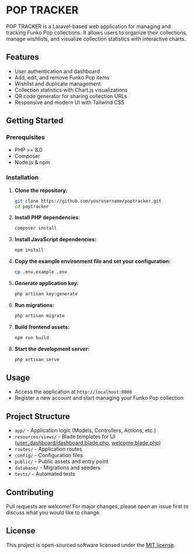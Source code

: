 # POP TRACKER

POP TRACKER is a Laravel-based web application for managing and tracking Funko Pop collections. It allows users to organize their collections, manage wishlists, and visualize collection statistics with interactive charts.

## Features

- User authentication and dashboard
- Add, edit, and remove Funko Pop items
- Wishlist and duplicate management
- Collection statistics with Chart.js visualizations
- QR code generator for sharing collection URLs
- Responsive and modern UI with Tailwind CSS

## Getting Started

### Prerequisites

- PHP >= 8.0
- Composer
- Node.js & npm

### Installation

1. **Clone the repository:**
   ```sh
   git clone https://github.com/yourusername/poptracker.git
   cd poptracker
   ```

2. **Install PHP dependencies:**
   ```sh
   composer install
   ```

3. **Install JavaScript dependencies:**
   ```sh
   npm install
   ```

4. **Copy the example environment file and set your configuration:**
   ```sh
   cp .env.example .env
   ```

5. **Generate application key:**
   ```sh
   php artisan key:generate
   ```

6. **Run migrations:**
   ```sh
   php artisan migrate
   ```

7. **Build frontend assets:**
   ```sh
   npm run build
   ```

8. **Start the development server:**
   ```sh
   php artisan serve
   ```

## Usage

- Access the application at `http://localhost:8000`
- Register a new account and start managing your Funko Pop collection

## Project Structure

- `app/` - Application logic (Models, Controllers, Actions, etc.)
- `resources/views/` - Blade templates for UI ([user_dashboard/dashboard.blade.php](resources/views/user_dashboard/dashboard.blade.php), [welcome.blade.php](resources/views/welcome.blade.php))
- `routes/` - Application routes
- `config/` - Configuration files
- `public/` - Public assets and entry point
- `database/` - Migrations and seeders
- `tests/` - Automated tests

## Contributing

Pull requests are welcome! For major changes, please open an issue first to discuss what you would like to change.

## License

This project is open-sourced software licensed under the [MIT license](https://opensource.org/licenses/MIT).